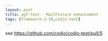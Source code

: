 ```yaml
---
layout: post
title: agf-test - MailFixture enhancement
tags: [framework-2-19,codjo-test]
---
```

see https://github.com/codjo/codjo-test/pull/5
